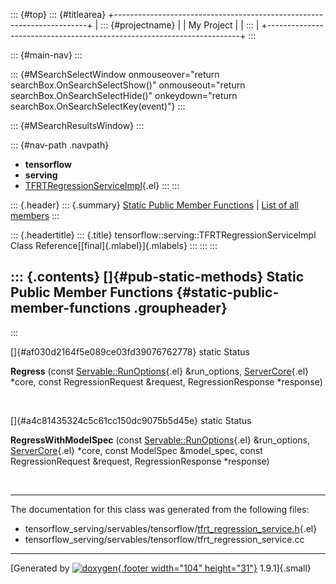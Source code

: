 ::: {#top}
::: {#titlearea}
+-----------------------------------------------------------------------+
| ::: {#projectname}                                                    |
| My Project                                                            |
| :::                                                                   |
+-----------------------------------------------------------------------+
:::

::: {#main-nav}
:::

::: {#MSearchSelectWindow onmouseover="return searchBox.OnSearchSelectShow()" onmouseout="return searchBox.OnSearchSelectHide()" onkeydown="return searchBox.OnSearchSelectKey(event)"}
:::

::: {#MSearchResultsWindow}
:::

::: {#nav-path .navpath}
-   **tensorflow**
-   **serving**
-   [TFRTRegressionServiceImpl](classtensorflow_1_1serving_1_1TFRTRegressionServiceImpl.html){.el}
:::
:::

::: {.header}
::: {.summary}
[Static Public Member Functions](#pub-static-methods) \| [List of all
members](classtensorflow_1_1serving_1_1TFRTRegressionServiceImpl-members.html)
:::

::: {.headertitle}
::: {.title}
tensorflow::serving::TFRTRegressionServiceImpl Class
Reference[[final]{.mlabel}]{.mlabels}
:::
:::
:::

::: {.contents}
[]{#pub-static-methods} Static Public Member Functions {#static-public-member-functions .groupheader}
------------------------------------------------------
:::

[]{#af030d2164f5e089ce03fd39076762778} static Status 

**Regress** (const
[Servable::RunOptions](structtensorflow_1_1serving_1_1servables_1_1RunOptions.html){.el}
&run\_options,
[ServerCore](classtensorflow_1_1serving_1_1ServerCore.html){.el} \*core,
const RegressionRequest &request, RegressionResponse \*response)

 

[]{#a4c81435324c5c61cc150dc9075b5d45e} static Status 

**RegressWithModelSpec** (const
[Servable::RunOptions](structtensorflow_1_1serving_1_1servables_1_1RunOptions.html){.el}
&run\_options,
[ServerCore](classtensorflow_1_1serving_1_1ServerCore.html){.el} \*core,
const ModelSpec &model\_spec, const RegressionRequest &request,
RegressionResponse \*response)

 

------------------------------------------------------------------------

The documentation for this class was generated from the following files:

-   tensorflow\_serving/servables/tensorflow/[tfrt\_regression\_service.h](tfrt__regression__service_8h_source.html){.el}
-   tensorflow\_serving/servables/tensorflow/tfrt\_regression\_service.cc

------------------------------------------------------------------------

[Generated by [![doxygen](doxygen.svg){.footer width="104"
height="31"}](https://www.doxygen.org/index.html) 1.9.1]{.small}
